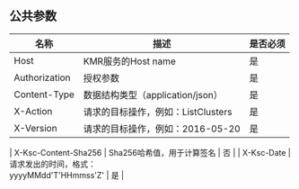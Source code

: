 ## 公共参数

| 名称 | 描述 | 是否必须 |
| -- | -- | -- |
| Host | KMR服务的Host name | 是 |
| Authorization | 授权参数 | 是 |
| Content-Type | 数据结构类型（application/json） | 是 |
| X-Action | 请求的目标操作，例如：ListClusters | 是 |
| X-Version | 请求的目标操作，例如：2016-05-20 | 是 |

| X-Ksc-Content-Sha256 | Sha256哈希值，用于计算签名 | 否 |
| X-Ksc-Date | 请求发出的时间，格式：<br>yyyyMMdd'T'HHmmss'Z'  | 是 |
